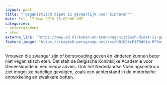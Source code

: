 ```yaml
---
layout: post
title: "‘Veganistisch dieet is gevaarlijk voor kinderen’"
date: Fri, 17 May 2019 15:00:00 GMT
categories: 
- entertainment 
- eten 
externe_link: "https://www.ad.nl/koken-en-eten/veganistisch-dieet-is-gevaarlijk-voor-kinderen~a48472a5/"
feature_image: "https://images0.persgroep.net/rcs/HB1b9kcP4T9d0iu-RF9nyBysju8/diocontent/148600423/_fitwidth/400/?appId=21791a8992982cd8da851550a453bd7f&quality=0.7"
---
```


Vrouwen die zwanger zijn of borstvoeding geven én kinderen kunnen beter niet veganistisch eten. Dat stelt de Belgische Koninklijke Academie voor Geneeskunde in een nieuw advies. Ook het Nederlandse Voedingscentrum ziet mogelijke nadelige gevolgen, zoals een achterstand in de motorische ontwikkeling en zwakkere botten.
